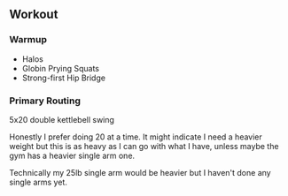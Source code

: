 ## Workout


### Warmup

- Halos
- Globin Prying Squats
- Strong-first Hip Bridge

### Primary Routing

5x20 double kettlebell swing

Honestly I prefer doing 20 at a time.
It might indicate I need a heavier weight but this is as heavy as I can go
with what I have, unless maybe the gym has a heavier single arm one.

Technically my 25lb single arm would be heavier but I haven't done any single arms yet.
